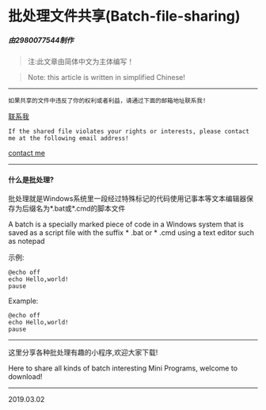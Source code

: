 # 批处理文件共享(Batch-file-sharing)
##### 由2980077544制作
> 注:此文章由简体中文为主体编写！

> Note: this article is written in simplified Chinese!
***
`如果共享的文件中违反了你的权利或者利益，请通过下面的邮箱地址联系我!`

[联系我](mailto://14527347685@126.com/)

`If the shared file violates your rights or interests, please contact me at the following email address!  `

[contact me](mailto://14527347685@126.com/)

***
#### 什么是批处理?

批处理就是Windows系统里一段经过特殊标记的代码使用记事本等文本编辑器保存为后缀名为*.bat或*.cmd的脚本文件

A batch is a specially marked piece of code in a Windows system that is saved as a script file with the suffix * .bat or * .cmd using a text editor such as notepad

示例:

```
@echo off
echo Hello,world!
pause
```

Example:

```
@echo off
echo Hello,world!
pause
```

***

这里分享各种批处理有趣的小程序,欢迎大家下载!

Here to share all kinds of batch interesting Mini Programs, welcome to download!

***

2019.03.02
